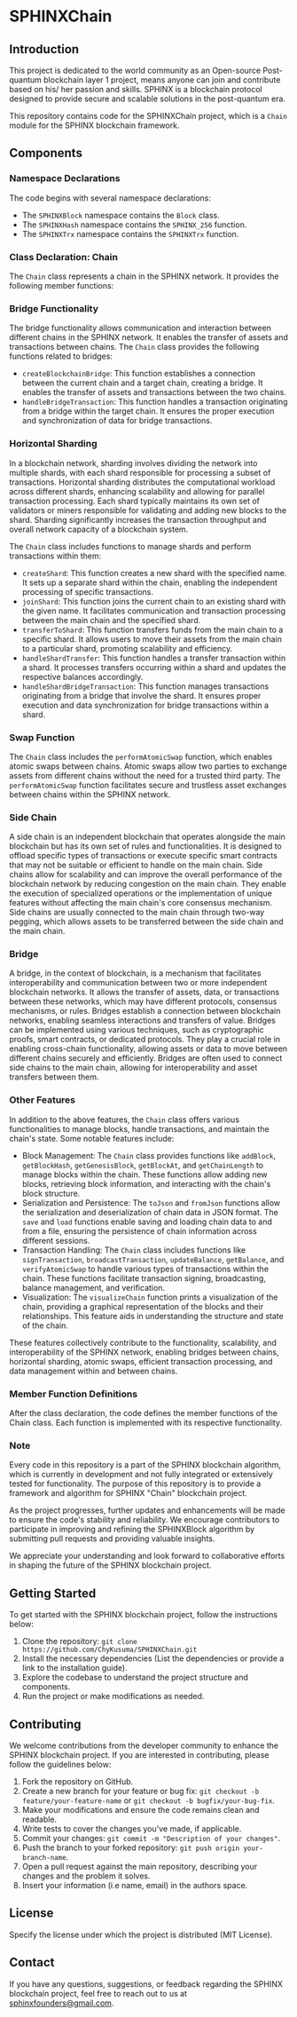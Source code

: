 # SPHINXChain

## Introduction

This project is dedicated to the world community as an Open-source Post-quantum blockchain layer 1 project, means anyone can join and contribute based on his/ her passion and skills. SPHINX is a blockchain protocol designed to provide secure and scalable solutions in the post-quantum era.

This repository contains code for the SPHINXChain project, which is a `Chain` module for the SPHINX blockchain framework.

## Components

### Namespace Declarations

The code begins with several namespace declarations:

- The `SPHINXBlock` namespace contains the `Block` class.
- The `SPHINXHash` namespace contains the `SPHINX_256` function.
- The `SPHINXTrx` namespace contains the `SPHINXTrx` function.

### Class Declaration: Chain

The `Chain` class represents a chain in the SPHINX network. It provides the following member functions:

### Bridge Functionality

The bridge functionality allows communication and interaction between different chains in the SPHINX network. It enables the transfer of assets and transactions between chains. The `Chain` class provides the following functions related to bridges:

- `createBlockchainBridge`: This function establishes a connection between the current chain and a target chain, creating a bridge. It enables the transfer of assets and transactions between the two chains.
- `handleBridgeTransaction`: This function handles a transaction originating from a bridge within the target chain. It ensures the proper execution and synchronization of data for bridge transactions.

### Horizontal Sharding

In a blockchain network, sharding involves dividing the network into multiple shards, with each shard responsible for processing a subset of transactions. Horizontal sharding distributes the computational workload across different shards, enhancing scalability and allowing for parallel transaction processing. Each shard typically maintains its own set of validators or miners responsible for validating and adding new blocks to the shard. Sharding significantly increases the transaction throughput and overall network capacity of a blockchain system.

The `Chain` class includes functions to manage shards and perform transactions within them:

- `createShard`: This function creates a new shard with the specified name. It sets up a separate shard within the chain, enabling the independent processing of specific transactions.
- `joinShard`: This function joins the current chain to an existing shard with the given name. It facilitates communication and transaction processing between the main chain and the specified shard.
- `transferToShard`: This function transfers funds from the main chain to a specific shard. It allows users to move their assets from the main chain to a particular shard, promoting scalability and efficiency.
- `handleShardTransfer`: This function handles a transfer transaction within a shard. It processes transfers occurring within a shard and updates the respective balances accordingly.
- `handleShardBridgeTransaction`: This function manages transactions originating from a bridge that involve the shard. It ensures proper execution and data synchronization for bridge transactions within a shard.

### Swap Function

The `Chain` class includes the `performAtomicSwap` function, which enables atomic swaps between chains. Atomic swaps allow two parties to exchange assets from different chains without the need for a trusted third party. The `performAtomicSwap` function facilitates secure and trustless asset exchanges between chains within the SPHINX network.

### Side Chain

A side chain is an independent blockchain that operates alongside the main blockchain but has its own set of rules and functionalities. It is designed to offload specific types of transactions or execute specific smart contracts that may not be suitable or efficient to handle on the main chain. Side chains allow for scalability and can improve the overall performance of the blockchain network by reducing congestion on the main chain. They enable the execution of specialized operations or the implementation of unique features without affecting the main chain's core consensus mechanism. Side chains are usually connected to the main chain through two-way pegging, which allows assets to be transferred between the side chain and the main chain.

### Bridge

A bridge, in the context of blockchain, is a mechanism that facilitates interoperability and communication between two or more independent blockchain networks. It allows the transfer of assets, data, or transactions between these networks, which may have different protocols, consensus mechanisms, or rules. Bridges establish a connection between blockchain networks, enabling seamless interactions and transfers of value. Bridges can be implemented using various techniques, such as cryptographic proofs, smart contracts, or dedicated protocols. They play a crucial role in enabling cross-chain functionality, allowing assets or data to move between different chains securely and efficiently. Bridges are often used to connect side chains to the main chain, allowing for interoperability and asset transfers between them.

### Other Features

In addition to the above features, the `Chain` class offers various functionalities to manage blocks, handle transactions, and maintain the chain's state. Some notable features include:

- Block Management: The `Chain` class provides functions like `addBlock`, `getBlockHash`, `getGenesisBlock`, `getBlockAt`, and `getChainLength` to manage blocks within the chain. These functions allow adding new blocks, retrieving block information, and interacting with the chain's block structure.
- Serialization and Persistence: The `toJson` and `fromJson` functions allow the serialization and deserialization of chain data in JSON format. The `save` and `load` functions enable saving and loading chain data to and from a file, ensuring the persistence of chain information across different sessions.
- Transaction Handling: The `Chain` class includes functions like `signTransaction`, `broadcastTransaction`, `updateBalance`, `getBalance`, and `verifyAtomicSwap` to handle various types of transactions within the chain. These functions facilitate transaction signing, broadcasting, balance management, and verification.
- Visualization: The `visualizeChain` function prints a visualization of the chain, providing a graphical representation of the blocks and their relationships. This feature aids in understanding the structure and state of the chain.

These features collectively contribute to the functionality, scalability, and interoperability of the SPHINX network, enabling bridges between chains, horizontal sharding, atomic swaps, efficient transaction processing, and data management within and between chains.


### Member Function Definitions

After the class declaration, the code defines the member functions of the Chain class. Each function is implemented with its respective functionality.


### Note

Every code in this repository is a part of the SPHINX blockchain algorithm, which is currently in development and not fully integrated or extensively tested for functionality. The purpose of this repository is to provide a framework and algorithm for SPHINX "Chain" blockchain project.

As the project progresses, further updates and enhancements will be made to ensure the code's stability and reliability. We encourage contributors to participate in improving and refining the SPHINXBlock algorithm by submitting pull requests and providing valuable insights.

We appreciate your understanding and look forward to collaborative efforts in shaping the future of the SPHINX blockchain project.

## Getting Started
To get started with the SPHINX blockchain project, follow the instructions below:

1. Clone the repository: `git clone https://github.com/ChyKusuma/SPHINXChain.git`
2. Install the necessary dependencies (List the dependencies or provide a link to the installation guide).
3. Explore the codebase to understand the project structure and components.
4. Run the project or make modifications as needed.


## Contributing
We welcome contributions from the developer community to enhance the SPHINX blockchain project. If you are interested in contributing, please follow the guidelines below:

1. Fork the repository on GitHub.
2. Create a new branch for your feature or bug fix: `git checkout -b feature/your-feature-name` or `git checkout -b bugfix/your-bug-fix`.
3. Make your modifications and ensure the code remains clean and readable.
4. Write tests to cover the changes you've made, if applicable.
5. Commit your changes: `git commit -m "Description of your changes"`.
6. Push the branch to your forked repository: `git push origin your-branch-name`.
7. Open a pull request against the main repository, describing your changes and the problem it solves.
8. Insert your information (i.e name, email) in the authors space.

## License
Specify the license under which the project is distributed (MIT License).

## Contact
If you have any questions, suggestions, or feedback regarding the SPHINX blockchain project, feel free to reach out to us at [sphinxfounders@gmail.com](mailto:sphinxfounders@gmail.com).
